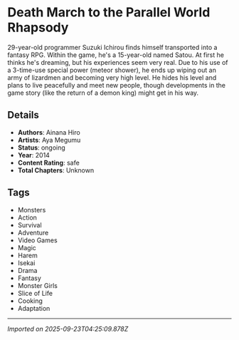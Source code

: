 # Death March to the Parallel World Rhapsody

29-year-old programmer Suzuki Ichirou finds himself transported into a fantasy RPG. Within the game, he's a 15-year-old named Satou. At first he thinks he's dreaming, but his experiences seem very real. Due to his use of a 3-time-use special power (meteor shower), he ends up wiping out an army of lizardmen and becoming very high level. He hides his level and plans to live peacefully and meet new people, though developments in the game story (like the return of a demon king) might get in his way.

## Details
- **Authors**: Ainana Hiro
- **Artists**: Aya Megumu
- **Status**: ongoing
- **Year**: 2014
- **Content Rating**: safe
- **Total Chapters**: Unknown

## Tags
- Monsters
- Action
- Survival
- Adventure
- Video Games
- Magic
- Harem
- Isekai
- Drama
- Fantasy
- Monster Girls
- Slice of Life
- Cooking
- Adaptation

---
*Imported on 2025-09-23T04:25:09.878Z*
